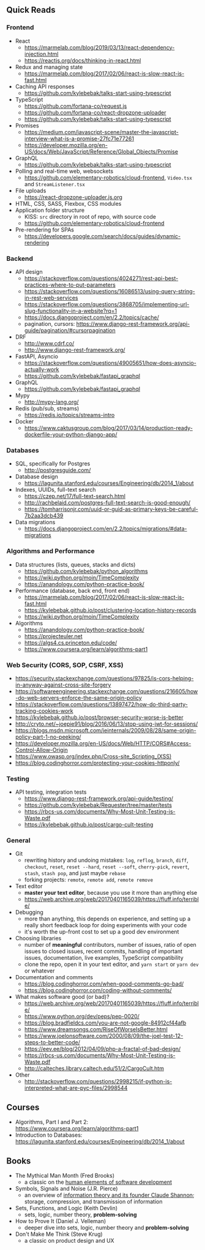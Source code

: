 ## Quick Reads

### Frontend

- React
  - <https://marmelab.com/blog/2019/03/13/react-dependency-injection.html>
  - <https://reactjs.org/docs/thinking-in-react.html>
- Redux and managing state
  - <https://marmelab.com/blog/2017/02/06/react-is-slow-react-is-fast.html>
- Caching API responses
  - <https://github.com/kylebebak/talks-start-using-typescript>
- TypeScript
  - <https://github.com/fortana-co/request.js>
  - <https://github.com/fortana-co/react-dropzone-uploader>
  - <https://github.com/kylebebak/talks-start-using-typescript>
- Promises
  - <https://medium.com/javascript-scene/master-the-javascript-interview-what-is-a-promise-27fc71e77261>
  - <https://developer.mozilla.org/en-US/docs/Web/JavaScript/Reference/Global_Objects/Promise>
- GraphQL
  - <https://github.com/kylebebak/talks-start-using-typescript>
- Polling and real-time web, websockets
  - <https://github.com/elementary-robotics/cloud-frontend>, `Video.tsx` and `StreamListener.tsx`
- File uploads
  - <https://react-dropzone-uploader.js.org>
- HTML, CSS, SASS, Flexbox, CSS modules
- Application folder structure
  - KISS: `src` directory in root of repo, with source code
  - <https://github.com/elementary-robotics/cloud-frontend>
- Pre-rendering for SPAs
  - <https://developers.google.com/search/docs/guides/dynamic-rendering>

### Backend

- API design
  - <https://stackoverflow.com/questions/4024271/rest-api-best-practices-where-to-put-parameters>
  - <https://stackoverflow.com/questions/16086513/using-query-string-in-rest-web-services>
  - <https://stackoverflow.com/questions/3868705/implementing-url-slug-functionality-in-a-website?rq=1>
  - <https://docs.djangoproject.com/en/2.2/topics/cache/>
  - pagination, cursors: <https://www.django-rest-framework.org/api-guide/pagination/#cursorpagination>
- DRF
  - <http://www.cdrf.co/>
  - <http://www.django-rest-framework.org/>
- FastAPI, Asyncio
  - <https://stackoverflow.com/questions/49005651/how-does-asyncio-actually-work>
  - <https://github.com/kylebebak/fastapi_graphql>
- GraphQL
  - <https://github.com/kylebebak/fastapi_graphql>
- Mypy
  - <http://mypy-lang.org/>
- Redis (pub/sub, streams)
  - <https://redis.io/topics/streams-intro>
- Docker
  - <https://www.caktusgroup.com/blog/2017/03/14/production-ready-dockerfile-your-python-django-app/>

### Databases

- SQL, specifically for Postgres
  - <http://postgresguide.com/>
- Database design
  - <https://lagunita.stanford.edu/courses/Engineering/db/2014_1/about>
- Indexes, UUIDs, full-text search
  - <https://czep.net/17/full-text-search.html>
  - <http://rachbelaid.com/postgres-full-text-search-is-good-enough/>
  - <https://tomharrisonjr.com/uuid-or-guid-as-primary-keys-be-careful-7b2aa3dcb439>
- Data migrations
  - <https://docs.djangoproject.com/en/2.2/topics/migrations/#data-migrations>

### Algorithms and Performance

- Data structures (lists, queues, stacks and dicts)
  - <https://github.com/kylebebak/python_algorithms>
  - <https://wiki.python.org/moin/TimeComplexity>
  - <https://anandology.com/python-practice-book/>
- Performance (database, back end, front end)
  - <https://marmelab.com/blog/2017/02/06/react-is-slow-react-is-fast.html>
  - <https://kylebebak.github.io/post/clustering-location-history-records>
  - <https://wiki.python.org/moin/TimeComplexity>
- Algorithms
  - <https://anandology.com/python-practice-book/>
  - <https://projecteuler.net>
  - <https://algs4.cs.princeton.edu/code/>
  - <https://www.coursera.org/learn/algorithms-part1>

### Web Security (CORS, SOP, CSRF, XSS)

- <https://security.stackexchange.com/questions/97825/is-cors-helping-in-anyway-against-cross-site-forgery>
- <https://softwareengineering.stackexchange.com/questions/216605/how-do-web-servers-enforce-the-same-origin-policy>
- <https://stackoverflow.com/questions/13897472/how-do-third-party-tracking-cookies-work>
- <https://kylebebak.github.io/post/browser-security-worse-is-better>
- <http://cryto.net/~joepie91/blog/2016/06/13/stop-using-jwt-for-sessions/>
- <https://blogs.msdn.microsoft.com/ieinternals/2009/08/28/same-origin-policy-part-1-no-peeking/>
- <https://developer.mozilla.org/en-US/docs/Web/HTTP/CORS#Access-Control-Allow-Origin>
- <https://www.owasp.org/index.php/Cross-site_Scripting_(XSS)>
- <https://blog.codinghorror.com/protecting-your-cookies-httponly/>

### Testing

- API testing, integration tests
  - <https://www.django-rest-framework.org/api-guide/testing/>
  - <https://github.com/kylebebak/Requester/tree/master/tests>
  - <https://rbcs-us.com/documents/Why-Most-Unit-Testing-is-Waste.pdf>
  - <https://kylebebak.github.io/post/cargo-cult-testing>

### General

- Git
  - rewriting history and undoing mistakes: `log`, `reflog`, `branch`, `diff`, `checkout`, `reset`, `reset --hard`, `reset --soft`, `cherry-pick`, `revert`, `stash`, `stash pop`, and just maybe `rebase`
  - forking projects: `remote`, `remote add`, `remote remove`
- Text editor
  - **master your text editor**, because you use it more than anything else
  * <https://web.archive.org/web/20170401165039/https://fluff.info/terrible/>
- Debugging
  - more than anything, this depends on experience, and setting up a really short feedback loop for doing experiments with your code
  - it's worth the up-front cost to set up a good dev environment
- Choosing libraries
  - number of **meaningful** contributors, number of issues, ratio of open issues to closed issues, recent commits, handling of important issues, documentation, live examples, TypeScript compatibility
  - clone the repo, open it in your text editor, and `yarn start` or `yarn dev` or whatever
- Documentation and comments
  - <https://blog.codinghorror.com/when-good-comments-go-bad/>
  - <https://blog.codinghorror.com/coding-without-comments/>
- What makes software good (or bad)?
  - <https://web.archive.org/web/20170401165039/https://fluff.info/terrible/>
  - <https://www.python.org/dev/peps/pep-0020/>
  - <https://blog.bradfieldcs.com/you-are-not-google-84912cf44afb>
  - <https://www.dreamsongs.com/RiseOfWorseIsBetter.html>
  - <https://www.joelonsoftware.com/2000/08/09/the-joel-test-12-steps-to-better-code/>
  - <https://eev.ee/blog/2012/04/09/php-a-fractal-of-bad-design/>
  - <https://rbcs-us.com/documents/Why-Most-Unit-Testing-is-Waste.pdf>
  - <http://calteches.library.caltech.edu/51/2/CargoCult.htm>
- Other
  - <http://stackoverflow.com/questions/2998215/if-python-is-interpreted-what-are-pyc-files/2998544>

## Courses

- Algorithms, Part I and Part 2: <https://www.coursera.org/learn/algorithms-part1>
- Introduction to Databases: <https://lagunita.stanford.edu/courses/Engineering/db/2014_1/about>

## Books

- The Mythical Man Month (Fred Brooks)
  - a classic on the [human elements of software development](https://en.wikipedia.org/wiki/The_Mythical_Man-Month)
- Symbols, Signals and Noise (J.R. Pierce)
  - an overview of [information theory and its founder Claude Shannon](https://en.wikipedia.org/wiki/Claude_Shannon); storage, compression, and transmission of information
- Sets, Functions, and Logic (Keith Devlin)
  - sets, logic, number theory, **problem-solving**
- How to Prove It (Daniel J. Velleman)
  - deeper dive into sets, logic, number theory and **problem-solving**
- Don't Make Me Think (Steve Krug)
  - a classic on product design and UX
